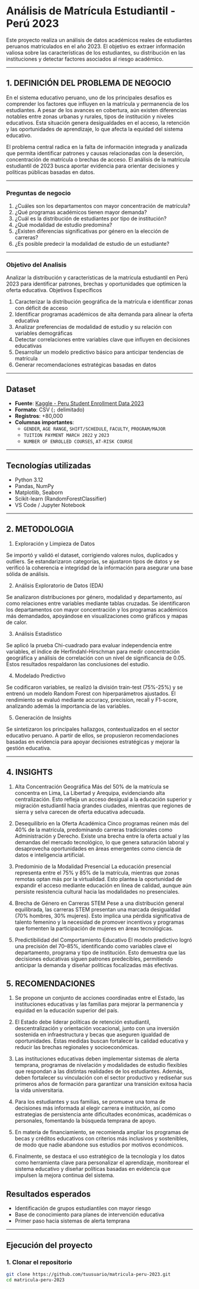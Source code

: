 #  Análisis de Matrícula Estudiantil - Perú 2023

Este proyecto realiza un análisis de datos académicos reales de estudiantes peruanos matriculados en el año 2023. El objetivo es extraer información valiosa sobre las características de los estudiantes, su distribución en las instituciones y detectar factores asociados al riesgo académico.

---
## 1. DEFINICIÓN DEL PROBLEMA DE NEGOCIO

En el sistema educativo peruano, uno de los principales desafíos es comprender los factores que influyen en la matrícula y permanencia de los estudiantes. A pesar de los avances en cobertura, aún existen diferencias notables entre zonas urbanas y rurales, tipos de institución y niveles educativos. Esta situación genera desigualdades en el acceso, la retención y las oportunidades de aprendizaje, lo que afecta la equidad del sistema educativo.

El problema central radica en la falta de información integrada y analizada que permita identificar patrones y causas relacionadas con la deserción, concentración de matrícula o brechas de acceso. El análisis de la matrícula estudiantil de 2023 busca aportar evidencia para orientar decisiones y políticas públicas basadas en datos.

---

### Preguntas de negocio

1. ¿Cuáles son los departamentos con mayor concentración de matrícula?
2. ¿Qué programas académicos tienen mayor demanda?
3. ¿Cuál es la distribución de estudiantes por tipo de institución?
4. ¿Qué modalidad de estudio predomina?
5. ¿Existen diferencias significativas por género en la elección de carreras?
6. ¿Es posible predecir la modalidad de estudio de un estudiante?
---

### Objetivo del Analisis
Analizar la distribución y características de la matrícula estudiantil en Perú 2023 para identificar patrones, brechas y oportunidades que optimicen la oferta educativa.
Objetivos Específicos

1. Caracterizar la distribución geográfica de la matrícula e identificar zonas con déficit de acceso
2. Identificar programas académicos de alta demanda para alinear la oferta educativa
3. Analizar preferencias de modalidad de estudio y su relación con variables demográficas
4. Detectar correlaciones entre variables clave que influyen en decisiones educativas
5. Desarrollar un modelo predictivo básico para anticipar tendencias de matrícula
6. Generar recomendaciones estratégicas basadas en datos

---

##  Dataset

- **Fuente**: [Kaggle - Peru Student Enrollment Data 2023](https://www.kaggle.com/datasets/miguelmallqui17/peru-student-enrollment-data-2023)
- **Formato**: CSV (`;` delimitado)
- **Registros**: +80,000
- **Columnas importantes**:
  - `GENDER`, `AGE RANGE`, `SHIFT/SCHEDULE`, `FACULTY`, `PROGRAM/MAJOR`
  - `TUITION PAYMENT MARCH 2022` y `2023`
  - `NUMBER OF ENROLLED COURSES`, `AT-RISK COURSE`

---
## Tecnologías utilizadas

- Python 3.12
- Pandas, NumPy
- Matplotlib, Seaborn
- Scikit-learn (RandomForestClassifier)
- VS Code / Jupyter Notebook

---
## 2. METODOLOGIA

1. Exploración y Limpieza de Datos

Se importó y validó el dataset, corrigiendo valores nulos, duplicados y outliers. Se estandarizaron categorías, se ajustaron tipos de datos y se verificó la coherencia e integridad de la información para asegurar una base sólida de análisis.

2. Análisis Exploratorio de Datos (EDA)

Se analizaron distribuciones por género, modalidad y departamento, así como relaciones entre variables mediante tablas cruzadas. Se identificaron los departamentos con mayor concentración y los programas académicos más demandados, apoyándose en visualizaciones como gráficos y mapas de calor.

3. Análisis Estadístico

Se aplicó la prueba Chi-cuadrado para evaluar independencia entre variables, el índice de Herfindahl-Hirschman para medir concentración geográfica y análisis de correlación con un nivel de significancia de 0.05. Estos resultados respaldaron las conclusiones del estudio.

4. Modelado Predictivo

Se codificaron variables, se realizó la división train-test (75%-25%) y se entrenó un modelo Random Forest con hiperparámetros ajustados. El rendimiento se evaluó mediante accuracy, precision, recall y F1-score, analizando además la importancia de las variables.

5. Generación de Insights

Se sintetizaron los principales hallazgos, contextualizados en el sector educativo peruano. A partir de ellos, se propusieron recomendaciones basadas en evidencia para apoyar decisiones estratégicas y mejorar la gestión educativa.

---

## 4. INSIGHTS

1. Alta Concentración Geográfica
Más del 50% de la matrícula se concentra en Lima, La Libertad y Arequipa, evidenciando alta centralización. Esto refleja un acceso desigual a la educación superior y migración estudiantil hacia grandes ciudades, mientras que regiones de sierra y selva carecen de oferta educativa adecuada.

2. Desequilibrio en la Oferta Académica
Cinco programas reúnen más del 40% de la matrícula, predominando carreras tradicionales como Administración y Derecho. Existe una brecha entre la oferta actual y las demandas del mercado tecnológico, lo que genera saturación laboral y desaprovecha oportunidades en áreas emergentes como ciencia de datos e inteligencia artificial.

3. Predominio de la Modalidad Presencial
La educación presencial representa entre el 75% y 85% de la matrícula, mientras que zonas remotas optan más por la virtualidad. Esto plantea la oportunidad de expandir el acceso mediante educación en línea de calidad, aunque aún persiste resistencia cultural hacia las modalidades no presenciales.

4. Brecha de Género en Carreras STEM
Pese a una distribución general equilibrada, las carreras STEM presentan una marcada desigualdad (70% hombres, 30% mujeres). Esto implica una pérdida significativa de talento femenino y la necesidad de promover incentivos y programas que fomenten la participación de mujeres en áreas tecnológicas.

5. Predictibilidad del Comportamiento Educativo
El modelo predictivo logró una precisión del 70–85%, identificando como variables clave el departamento, programa y tipo de institución. Esto demuestra que las decisiones educativas siguen patrones predecibles, permitiendo anticipar la demanda y diseñar políticas focalizadas más efectivas.

## 5. RECOMENDACIONES 

1. Se propone un conjunto de acciones coordinadas entre el Estado, las instituciones educativas y las familias para mejorar la permanencia y equidad en la educación superior del país.  

2. El Estado debe liderar políticas de retención estudiantil, descentralización y orientación vocacional, junto con una inversión sostenida en infraestructura y becas que aseguren igualdad de oportunidades. Estas medidas buscan fortalecer la calidad educativa y reducir las brechas regionales y socioeconómicas.  

3. Las instituciones educativas deben implementar sistemas de alerta temprana, programas de nivelación y modalidades de estudio flexibles que respondan a las distintas realidades de los estudiantes. Además, deben fortalecer su vinculación con el sector productivo y rediseñar sus primeros años de formación para garantizar una transición exitosa hacia la vida universitaria.  

4. Para los estudiantes y sus familias, se promueve una toma de decisiones más informada al elegir carrera e institución, así como estrategias de persistencia ante dificultades económicas, académicas o personales, fomentando la búsqueda temprana de apoyo.  

5. En materia de financiamiento, se recomienda ampliar los programas de becas y créditos educativos con criterios más inclusivos y sostenibles, de modo que nadie abandone sus estudios por motivos económicos.  

6. Finalmente, se destaca el uso estratégico de la tecnología y los datos como herramienta clave para personalizar el aprendizaje, monitorear el sistema educativo y diseñar políticas basadas en evidencia que impulsen la mejora continua del sistema.  

##  Resultados esperados

- Identificación de grupos estudiantiles con mayor riesgo
- Base de conocimiento para planes de intervención educativa
- Primer paso hacia sistemas de alerta temprana

---

##  Ejecución del proyecto

### 1. Clonar el repositorio
```bash
git clone https://github.com/tuusuario/matricula-peru-2023.git
cd matricula-peru-2023
